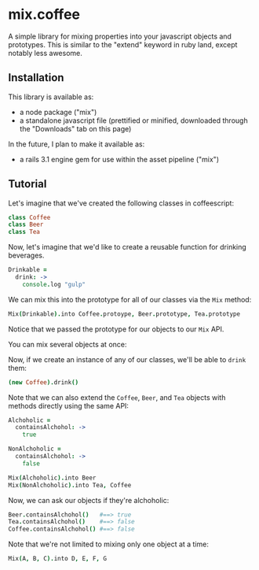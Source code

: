 # mix.coffee

A simple library for mixing properties into your javascript objects and prototypes. This is similar to the "extend" keyword in ruby land, except notably less awesome.

## Installation

This library is available as:

* a node package ("mix")
* a standalone javascript file (prettified or minified, downloaded through the "Downloads" tab on this page)

In the future, I plan to make it available as:

* a rails 3.1 engine gem for use within the asset pipeline ("mix")

## Tutorial

Let's imagine that we've created the following classes in coffeescript:

```coffeescript
class Coffee
class Beer
class Tea
```

Now, let's imagine that we'd like to create a reusable function for drinking beverages.

```coffeescript
Drinkable = 
  drink: ->
    console.log "gulp"
```

We can mix this into the prototype for all of our classes via the `Mix` method:

```coffeescript
Mix(Drinkable).into Coffee.protoype, Beer.prototype, Tea.prototype
```

Notice that we passed the prototype for our objects to our `Mix` API.

You can mix several objects at once:

Now, if we create an instance of any of our classes, we'll be able to `drink` them:

```coffeescript
(new Coffee).drink()
```

Note that we can also extend the `Coffee`, `Beer`, and `Tea` objects with methods directly using the same API:

```coffeescript
Alchoholic = 
  containsAlchohol: ->
    true

NonAlchoholic = 
  containsAlchohol: ->
    false

Mix(Alchoholic).into Beer
Mix(NonAlchoholic).into Tea, Coffee
```

Now, we can ask our objects if they're alchoholic:

```coffeescript
Beer.containsAlchohol()   #==> true
Tea.containsAlchohol()    #==> false 
Coffee.containsAlchohol() #==> false
```

Note that we're not limited to mixing only one object at a time:

```coffeescript
Mix(A, B, C).into D, E, F, G
```

